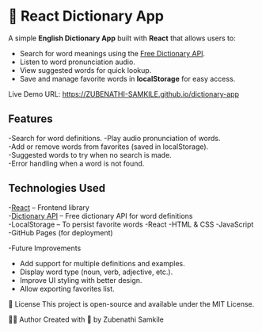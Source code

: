 # 📘 React Dictionary App
A simple **English Dictionary App** built with **React** that allows users to:

- Search for word meanings using the [Free Dictionary API](https://dictionaryapi.dev/).
- Listen to word pronunciation audio.
- View suggested words for quick lookup.
- Save and manage favorite words in **localStorage** for easy access.

Live Demo URL: https://ZUBENATHI-SAMKILE.github.io/dictionary-app
## Features

-Search for word definitions.
-Play audio pronunciation of words.  
-Add or remove words from favorites (saved in localStorage).  
-Suggested words to try when no search is made.  
-Error handling when a word is not found.

## Technologies Used

-[React](https://reactjs.org/) – Frontend library  
-[Dictionary API](https://dictionaryapi.dev/) – Free dictionary API for word definitions  
-LocalStorage – To persist favorite words
-React
-HTML & CSS
-JavaScript 
-GitHub Pages (for deployment)

-Future Improvements
- Add support for multiple definitions and examples.
- Display word type (noun, verb, adjective, etc.).
- Improve UI styling with better design.
- Allow exporting favorites list.

📄 License
This project is open-source and available under the MIT License.

🧑‍💻 Author
Created with 💙 by Zubenathi Samkile
